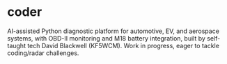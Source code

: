# coder
AI-assisted Python diagnostic platform for automotive, EV, and aerospace systems, with OBD-II monitoring and M18 battery integration, built by self-taught tech David Blackwell (KF5WCM). Work in progress, eager to tackle coding/radar challenges.
